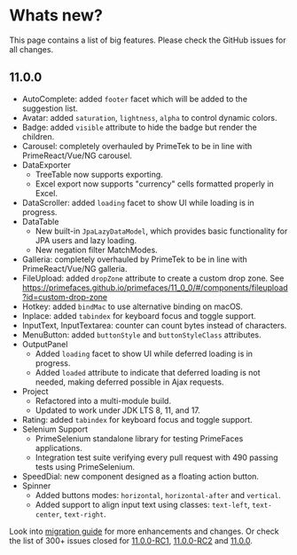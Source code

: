 # Whats new?

This page contains a list of big features. Please check the GitHub issues for all changes.

## 11.0.0

  * AutoComplete: added `footer` facet which will be added to the suggestion list.
  * Avatar: added `saturation`, `lightness`, `alpha` to control dynamic colors.
  * Badge: added `visible` attribute to hide the badge but render the children.
  * Carousel: completely overhauled by PrimeTek to be in line with PrimeReact/Vue/NG carousel.
  * DataExporter
    * TreeTable now supports exporting.
    * Excel export now supports "currency" cells formatted properly in Excel.
  * DataScroller: added `loading` facet to show UI while loading is in progress.
  * DataTable
    * New built-in `JpaLazyDataModel`, which provides basic functionality for JPA users and lazy loading.
    * New negation filter MatchModes.
  * Galleria: completely overhauled by PrimeTek to be in line with PrimeReact/Vue/NG galleria.
  * FileUpload: added `dropZone` attribute to create a custom drop zone. See https://primefaces.github.io/primefaces/11_0_0/#/components/fileupload?id=custom-drop-zone
  * Hotkey: added `bindMac` to use alternative binding on macOS.
  * Inplace: added `tabindex` for keyboard focus and toggle support.
  * InputText, InputTextarea: counter can count bytes instead of characters.
  * MenuButton: added `buttonStyle` and `buttonStyleClass` attributes.
  * OutputPanel
    * Added `loading` facet to show UI while deferred loading is in progress.
    * Added `loaded` attribute to indicate that deferred loading is not needed, making deferred possible in Ajax requests.
  * Project
    * Refactored into a multi-module build.
    * Updated to work under JDK LTS 8, 11, and 17.
  * Rating: added `tabindex` for keyboard focus and toggle support.
  * Selenium Support
    * PrimeSelenium standalone library for testing PrimeFaces applications.
    * Integration test suite verifying every pull request with 490 passing tests using PrimeSelenium.
  * SpeedDial: new component designed as a floating action button.
  * Spinner
    * Added buttons modes: `horizontal`, `horizontal-after` and `vertical`.
    * Added support to align input text using classes: `text-left`, `text-center`, `text-right`.

Look into [migration guide](https://primefaces.github.io/primefaces/11_0_0/#/../migrationguide/11_0_0) for more enhancements and changes.
Or check the list of 300+ issues closed for
[11.0.0-RC1](https://github.com/primefaces/primefaces/issues?q=is%3Aclosed+milestone%3A11.0.0-RC1),
[11.0.0-RC2](https://github.com/primefaces/primefaces/issues?q=is%3Aclosed+milestone%3A11.0.0-RC2)
and [11.0.0](https://github.com/primefaces/primefaces/issues?q=is%3Aclosed+milestone%3A11.0.0).

